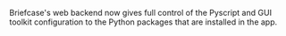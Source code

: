 Briefcase's web backend now gives full control of the Pyscript and GUI toolkit configuration to the Python packages that are installed in the app.

